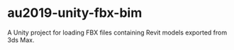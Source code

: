 # au2019-unity-fbx-bim
A Unity project for loading FBX files containing Revit models exported from 3ds Max.
